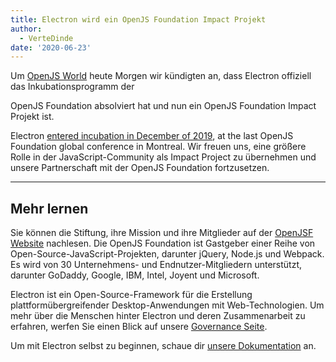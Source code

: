```yaml
---
title: Electron wird ein OpenJS Foundation Impact Projekt
author:
  - VerteDinde
date: '2020-06-23'
---
```


Um [OpenJS World](https://events.linuxfoundation.org/openjs-world/) heute Morgen wir kündigten an, dass Electron offiziell das</a> Inkubationsprogramm der

OpenJS Foundation absolviert hat und nun ein OpenJS Foundation Impact Projekt ist. </p> 

Electron [entered incubation in December of 2019](https://openjsf.org/blog/2019/12/11/electron-joins-the-openjs-foundation/), at the last OpenJS Foundation global conference in Montreal. Wir freuen uns, eine größere Rolle in der JavaScript-Community als Impact Project zu übernehmen und unsere Partnerschaft mit der OpenJS Foundation fortzusetzen.



---



## Mehr lernen

Sie können die Stiftung, ihre Mission und ihre Mitglieder auf der [OpenJSF Website](https://www.notion.so/Electron-joins-the-OpenJS-Foundation-d898f12480874e56abe78f29b041fb91#0801fd7e9fa340afbcdce0510ba05f8a) nachlesen. Die OpenJS Foundation ist Gastgeber einer Reihe von Open-Source-JavaScript-Projekten, darunter jQuery, Node.js und Webpack. Es wird von 30 Unternehmens- und Endnutzer-Mitgliedern unterstützt, darunter GoDaddy, Google, IBM, Intel, Joyent und Microsoft.

Electron ist ein Open-Source-Framework für die Erstellung plattformübergreifender Desktop-Anwendungen mit Web-Technologien. Um mehr über die Menschen hinter Electron und deren Zusammenarbeit zu erfahren, werfen Sie einen Blick auf unsere [Governance Seite](https://electronjs.org/governance).

Um mit Electron selbst zu beginnen, schaue dir [unsere Dokumentation](https://electronjs.org/docs) an.
